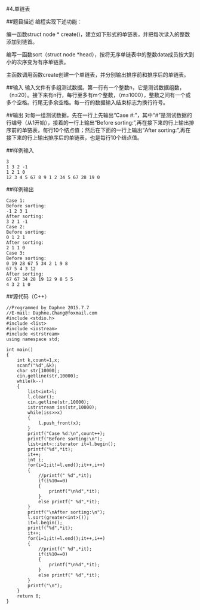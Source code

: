 #4.单链表

##题目描述
编程实现下述功能：

编一函数struct  node * create()，建立如下形式的单链表，并把每次读入的整数添加到链首。

编写一函数sort（struct node *head），按将无序单链表中的整数data成员按大到小的次序变为有序单链表。

主函数调用函数create创建一个单链表，并分别输出排序前和排序后的单链表。

##输入
输入文件有多组测试数据。第一行有一个整数n，它是测试数据组数，（n≤20）。接下来有n行，每行至多有m个整数，（m≤1000），整数之间有一个或多个空格。行尾无多余空格。每一行的数据输入结束标志为换行符号。

##输出
对每一组测试数据，先在一行上先输出“Case #:”，其中“#”是测试数据的行编号（从1开始），接着的一行上输出“Before sorting:”,再在接下来的行上输出排序前的单链表，每行10个结点值；然后在下面的一行上输出“After sorting:”,再在接下来的行上输出排序后的单链表，也是每行10个结点值。

##样例输入
```
3
1 3 2 -1
1 2 1 0
12 3 4 5 67 8 9 1 2 34 5 67 28 19 0
```

##样例输出
```
Case 1:
Before sorting:
-1 2 3 1
After sorting:
3 2 1 -1
Case 2:
Before sorting:
0 1 2 1
After sorting:
2 1 1 0
Case 3:
Before sorting:
0 19 28 67 5 34 2 1 9 8
67 5 4 3 12
After sorting:
67 67 34 28 19 12 9 8 5 5
4 3 2 1 0
```

##源代码（C++）
```
//Programmed by Daphne 2015.7.7
//E-mail: Daphne.Chang@foxmail.com
#include <stdio.h>
#include <list>
#include <iostream>
#include <strstream>
using namespace std;

int main()
{
    int k,count=1,x;
    scanf("%d",&k);
    char str[10000];
    cin.getline(str,10000);
    while(k--)
    {
        list<int>l;
        l.clear();
        cin.getline(str,10000);
        istrstream iss(str,10000);
        while(iss>>x)
        {
            l.push_front(x);
        }
        printf("Case %d:\n",count++);
        printf("Before sorting:\n");
        list<int>::iterator it=l.begin();
        printf("%d",*it);
        it++;
        int i;
        for(i=1;it!=l.end();it++,i++)
        {
            //printf(" %d",*it);
            if(i%10==0)
            {
                printf("\n%d",*it);
            } 
            else printf(" %d",*it);
        }
        printf("\nAfter sorting:\n");
        l.sort(greater<int>());
        it=l.begin();
        printf("%d",*it);
        it++;
        for(i=1;it!=l.end();it++,i++)
        {
            //printf(" %d",*it);
            if(i%10==0)
            {
                printf("\n%d",*it);
            } 
            else printf(" %d",*it);
        }
        printf("\n");
    }
    return 0;
}
```
